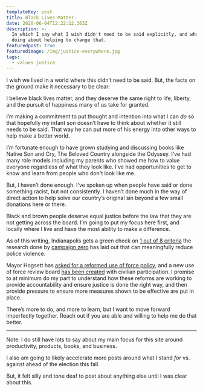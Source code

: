 ```yaml
---
templateKey: post
title: Black Lives Matter.
date: 2020-06-04T12:22:12.363Z
description: >-
  In which I say what I wish didn't need to be said explicitly, and what I'm
  doing about helping to change that.
featuredpost: true
featuredimage: /img/justice-everywhere.jpg
tags:
  - values justice
---
```


I wish we lived in a world where this didn’t need to be said. But, the facts on the ground make it necessary to be clear:

I believe black lives matter, and they deserve the same right to life, liberty, and the pursuit of happiness many of us take for granted.

I’m making a commitment to put thought and intention into what I can *do* so that hopefully my infant son doesn’t have to think about whether it still needs to be said. That way he can put more of his energy into other ways to help make a better world.

I’m fortunate enough to have grown studying and discussing books like Native Son and Cry, The Beloved Country alongside the Odyssey. I’ve had many role models including my parents who showed me how to value everyone regardless of what they look like. I've had opportunities to get to know and learn from people who don't look like me.

But, I haven’t done enough. I’ve spoken up when people have said or done something racist, but not consistently. I haven’t done much in the way of direct action to help solve our country’s original sin beyond a few small donations here or there.

Black and brown people deserve equal justice before the law that they are not getting across the board. I’m going to put my focus here first, and locally where I live and have the most ability to make a difference. 

As of this writing, Indianapolis gets a green check on [1 out of 8 criteria](https://8cantwait.org/city/indianapolis-in) the research done by [campaign zero](https://www.joincampaignzero.org/) has laid out that can meaningfully reduce police violence.

Mayor Hogsett has [asked for a reformed use of force policy](https://twitter.com/IndyMayorJoe/status/1267548562503630848), and a new use of force review board [has been created](https://fox59.com/news/mayor-hogsett-impd-to-speak-about-ongoing-policing-reforms/) with civilian participation. I promise to at minimum do my part to understand how these reforms are working to provide accountability and ensure justice is done the right way, and then provide pressure to ensure more measures shown to be effective are put in place.

There’s more to do, and more to learn, but I want to move forward imperfectly together. Reach out if you are able and willing to help me do that better.

----

Note: I do still have lots to say about my main focus for this site around productivity, products, books, and business. 

I also am going to likely accelerate more posts around what I stand _for_ vs. against ahead of the election this fall.

But, it felt silly and tone deaf to post about anything else until I was clear about this.